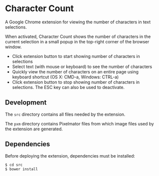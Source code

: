 # Character Count

A Google Chrome extension for viewing the number of characters in text selections.

When activated, Character Count shows the number of characters in the current selection in a small popup in the top-right corner of the browser window.

- Click extension button to start showing number of characters in selections
- Select text (with mouse or keyboard) to see the number of characters
- Quickly view the number of characters on an entire page using keyboard shortcut (OS X: CMD-a, Windows: CTRL-a)
- Click extension button to stop showing number of characters in selections. The ESC key can also be used to deactivate.


## Development

The `src` directory contains all files needed by the extension.

The `pxm` directory contains Pixelmator files from which image files used by the extension are generated.


## Dependencies

Before deploying the extension, dependencies must be installed:

    $ cd src
    $ bower install
